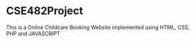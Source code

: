 # CSE482Project

This is a Online Childcare Booking Website implemented using HTML, CSS, PHP and JAVASCRIPT
